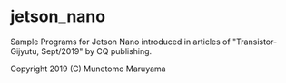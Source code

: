 # jetson_nano
Sample Programs for Jetson Nano introduced in articles of "Transistor-Gijyutu, Sept/2019" by CQ publishing.

Copyright 2019 (C) Munetomo Maruyama
